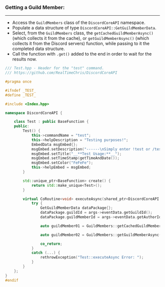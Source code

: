 ### **Getting a Guild Member:**
---
- Access the `GuildMembers` class of the `DiscordCoreAPI` namespace.
- Populate a data structure of type `DiscordCoreAPI::GetGuildMemberData`.
- Select, from the `GuildMembers` class, the `getCachedGuildMemberAsync()` (which collects it from the cache), or `getGuildMemberAsync()` (which collects it from the Discord servers) function, while passing to it the completed data structure.
- Call the function with `.get()` added to the end in order to wait for the results now.

```cpp
/// Test.hpp - Header for the "test" command.
/// https://github.com/RealTimeChris/DiscordCoreAPI

#pragma once

#ifndef _TEST_
#define _TEST_

#include <Index.hpp>

namespace DiscordCoreAPI {

	class Test : public BaseFunction {
	public:
		Test() {
			this->commandName = "test";
			this->helpDescription = "Testing purposes!";
			EmbedData msgEmbed{};
			msgEmbed.setDescription("------\nSimply enter !test or /test!\n------");
			msgEmbed.setTitle("__**Test Usage:**__");
			msgEmbed.setTimeStamp(getTimeAndDate());
			msgEmbed.setColor("FeFeFe");
			this->helpEmbed = msgEmbed;
		}

		std::unique_ptr<BaseFunction> create() {
			return std::make_unique<Test>();
		}

		virtual CoRoutine<void> executeAsync(shared_ptr<DiscordCoreAPI::BaseFunctionArguments> args) {
			try {
				GetGuildMemberData dataPackage{};
				dataPackage.guildId = args->eventData.getGuildId();
				dataPackage.guildMemberId = args->eventData.getAuthorId();

				auto guildMember01 = GuildMembers::getCachedGuildMemberAsync(dataPackage).get();

				auto guildMember02 = GuildMembers::getGuildMemberAsync(dataPackage).get();

				co_return;
			}
			catch (...) {
				rethrowException("Test::executeAsync Error: ");
			}
		}
	};
}
#endif
```
